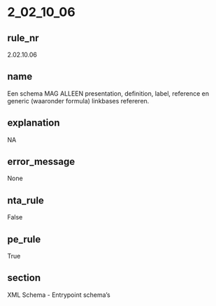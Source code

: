 # 2_02_10_06

## rule_nr
2.02.10.06

## name
Een schema MAG ALLEEN presentation, definition, label, reference en generic (waaronder formula) linkbases refereren.

## explanation
NA

## error_message
None

## nta_rule
False

## pe_rule
True

## section
XML Schema - Entrypoint schema’s

